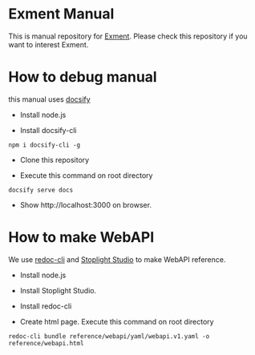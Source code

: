 # Exment Manual
This is manual repository for <a href="https://github.com/exceedone/exment">Exment</a>.
Please check this repository if you want to interest Exment.

# How to debug manual
this manual uses [docsify](https://docsify.js.org/#/)

- Install node.js

- Install docsify-cli

~~~
npm i docsify-cli -g
~~~

- Clone this repository

- Execute this command on root directory

~~~
docsify serve docs
~~~

- Show http://localhost:3000 on browser.


# How to make WebAPI 
We use [redoc-cli](https://github.com/Redocly/redoc/tree/master/cli) and [Stoplight Studio](https://stoplight.io/studio/) to make WebAPI reference.

- Install node.js

- Install Stoplight Studio.

- Install redoc-cli

- Create html page. Execute this command on root directory

~~~
redoc-cli bundle reference/webapi/yaml/webapi.v1.yaml -o reference/webapi.html
~~~